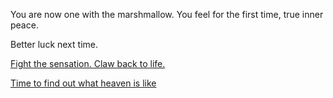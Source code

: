 You are now one with the marshmallow. You feel for the first time, true inner peace.

Better luck next time.

[Fight the sensation.  Claw back to life.](../../marshmallow.md)

[Time to find out what heaven is like](../../marshmallow.md)
